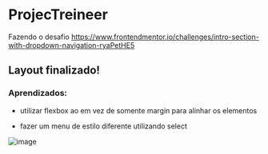 # ProjecTreineer

Fazendo o desafio https://www.frontendmentor.io/challenges/intro-section-with-dropdown-navigation-ryaPetHE5

## Layout finalizado! 

### Aprendizados:

- utilizar flexbox ao em vez de somente margin para alinhar os elementos

- fazer um menu de estilo diferente utilizando select 

![image](https://user-images.githubusercontent.com/101062400/185092235-f2d42d4f-9c3d-4afb-a1e1-bc4572c046a1.png)

